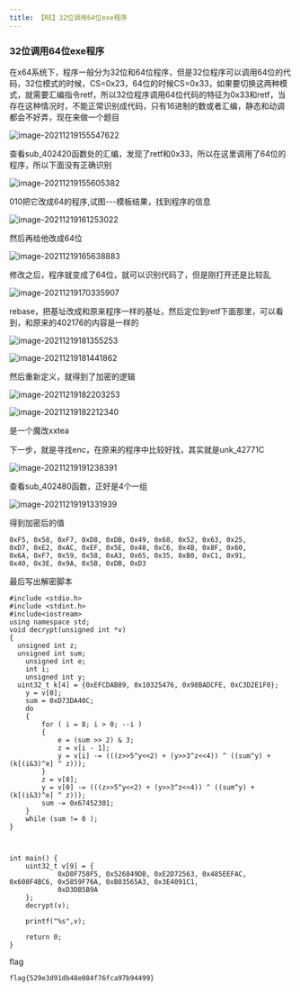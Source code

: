 ```yaml
---
title: 【RE】32位调用64位exe程序
---
```


### 32位调用64位exe程序

在x64系统下，程序一般分为32位和64位程序，但是32位程序可以调用64位的代码，32位模式的时候，CS=0x23，64位的时候CS=0x33，如果要切换这两种模式，就需要汇编指令retf，所以32位程序调用64位代码的特征为0x33和retf，当存在这种情况时，不能正常识别成代码，只有16进制的数或者汇编，静态和动调都会不好弄，现在来做一个题目



![image-20211219155547622](/assets/wgpsec/images/32264/4.png?lastModify=1640315499)



查看sub_402420函数处的汇编，发现了retf和0x33，所以在这里调用了64位的程序，所以下面没有正确识别

![image-20211219155605382](/assets/wgpsec/images/32264/5.png?lastModify=1640315499)



010把它改成64的程序,试图---模板结果，找到程序的信息

![image-20211219161253022](/assets/wgpsec/images/32264/6.png?lastModify=1640315499)



然后再给他改成64位

![image-20211219165638883](/assets/wgpsec/images/32264/7.png?lastModify=1640315499)



修改之后，程序就变成了64位，就可以识别代码了，但是刚打开还是比较乱

![image-20211219170335907](/assets/wgpsec/images/32264/8.png?lastModify=1640315499)



rebase，把基址改成和原来程序一样的基址，然后定位到retf下面那里，可以看到，和原来的402176的内容是一样的

![image-20211219181355253](/assets/wgpsec/images/32264/9.png?lastModify=1640315499)



![image-20211219181441862](/assets/wgpsec/images/32264/10.png?lastModify=1640315499)



然后重新定义，就得到了加密的逻辑

![image-20211219182203253](/assets/wgpsec/images/32264/11.png?lastModify=1640315499)

![image-20211219182212340](/assets/wgpsec/images/32264/12.png?lastModify=1640315499)



是一个魔改xxtea



下一步，就是寻找enc，在原来的程序中比较好找，其实就是unk_42771C

![image-20211219191238391](/assets/wgpsec/images/32264/13.png?lastModify=1640315499)



查看sub_402480函数，正好是4个一组

![image-20211219191331939](/assets/wgpsec/images/32264/14.png?lastModify=1640315499)



得到加密后的值

```
0xF5, 0x58, 0xF7, 0xD8, 0xDB, 0x49, 0x68, 0x52, 0x63, 0x25, 
0xD7, 0xE2, 0xAC, 0xEF, 0x5E, 0x48, 0xC6, 0x4B, 0x8F, 0x60, 
0x6A, 0xF7, 0x59, 0x58, 0xA3, 0x65, 0x35, 0xB0, 0xC1, 0x91, 
0x40, 0x3E, 0x9A, 0x5B, 0xDB, 0xD3
```



最后写出解密脚本

```
#include <stdio.h>
#include <stdint.h>
#include<iostream>
using namespace std;
void decrypt(unsigned int *v) 
{
  unsigned int z;
  unsigned int sum; 
    unsigned int e; 
    int i;
    unsigned int y; 
  uint32_t k[4] = {0xEFCDAB89, 0x10325476, 0x98BADCFE, 0xC3D2E1F0};
    y = v[0];
    sum = 0xD73DA40C;
    do
    {
        for ( i = 8; i > 0; --i )
        {
            e = (sum >> 2) & 3;
            z = v[i - 1];
            y = v[i] -= (((z>>5^y<<2) + (y>>3^z<<4)) ^ ((sum^y) + (k[(i&3)^e] ^ z)));
        }
        z = v[8];
        y = v[0] -= (((z>>5^y<<2) + (y>>3^z<<4)) ^ ((sum^y) + (k[(i&3)^e] ^ z)));
        sum -= 0x67452301;
    }
    while (sum != 0 );
}



int main() {
    uint32_t v[9] = {
            0xD8F758F5, 0x526849DB, 0xE2D72563, 0x485EEFAC, 0x608F4BC6, 0x5859F76A, 0xB03565A3, 0x3E4091C1,
            0xD3DB5B9A
    };
    decrypt(v);
   
    printf("%s",v);
    
    return 0;
}
```



flag

```
flag{529e3d91db48e084f76fca97b94499}
```